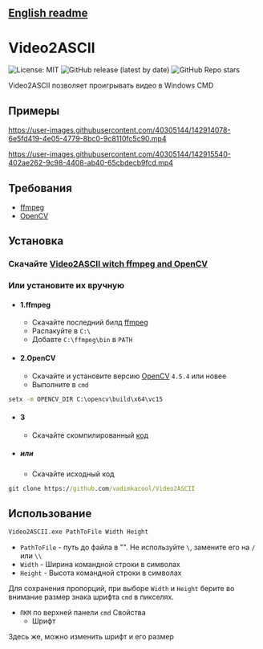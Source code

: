 ## [English readme](README.md)

# Video2ASCII

![License: MIT](https://img.shields.io/badge/License-MIT-blue.svg)
![GitHub release (latest by date)](https://img.shields.io/github/v/release/vadimkacool/Video2ASCII?color=gree)
![GitHub Repo stars](https://img.shields.io/github/stars/vadimkacool/Video2ASCII)

Video2ASCII позволяет проигрывать видео в Windows CMD

## Примеры


https://user-images.githubusercontent.com/40305144/142914078-6e5fd419-4e05-4779-8bc0-9c8110fc5c90.mp4



https://user-images.githubusercontent.com/40305144/142915540-402ae262-9c98-4408-ab40-65cbdecb9fcd.mp4
## Требования
- [ffmpeg](https://www.gyan.dev/ffmpeg/builds/)
- [OpenCV](https://opencv.org/releases/)
## Установка
### **Скачайте [Video2ASCII witch ffmpeg and OpenCV](https://github.com/vadimkacool/Video2ASCII/releases/latest)**

### Или установите их вручную

- #### 1.ffmpeg
   - Скачайте последний билд [ffmpeg](https://www.gyan.dev/ffmpeg/builds/)
   - Распакуйте в `C:\`
   - Добавте `C:\ffmpeg\bin` в `PATH`

- #### 2.OpenCV
  - Скачайте и установите версию [OpenCV](https://opencv.org/releases/) `4.5.4` или новее
  - Выполните в `cmd`
```cmd
setx -m OPENCV_DIR C:\opencv\build\x64\vc15
```

- #### 3
  - Скачайте скомпилированный [код](https://github.com/vadimkacool/Video2ASCII/releases/latest)

- ##### или

  - Скачайте исходный код
```cmd
git clone https://github.com/vadimkacool/Video2ASCII
```

## Использование

```cmd
Video2ASCII.exe PathToFile Width Height
```
- `PathToFile` - путь до файла в "". Не используйте `\`, замените его на `/` или `\\`
- `Width` - Ширина командной строки в символах
- `Height` - Высота командной строки в символах

Для сохранения пропорций, при выборе `Width` и `Height` берите во внимание размер знака шрифта `cmd` в пикселях.

- `ПКМ` по верхней панели `cmd` Свойства 
  - Шрифт


Здесь же, можно изменить шрифт и его размер




